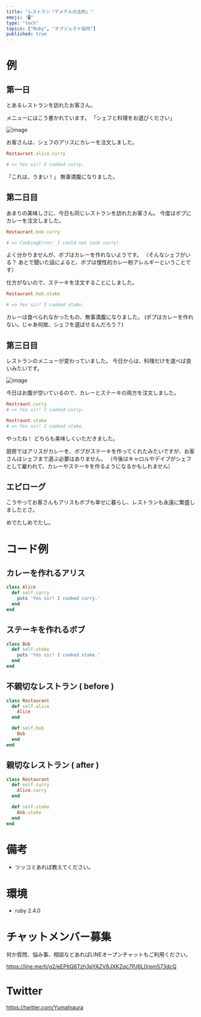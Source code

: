 ```yaml
---
title: "レストラン「デメテルの法則」"
emoji: "🖥"
type: "tech"
topics: ["Ruby", "オブジェクト指向"]
published: true
---
```


# 例

## 第一日

とあるレストランを訪れたお客さん。

メニューにはこう書かれています。
「シェフと料理をお選びください」

![image](https://qiita-image-store.s3.amazonaws.com/0/89618/e275086c-aad8-4f2b-9c9b-92cd2421ae35.png)

お客さんは、シェフのアリスにカレーを注文しました。

```rb
Restaurant.alice.curry

# => Yes sir! I cooked curry.
```

「これは、うまい！」
無事満腹になりました。


## 第二日目

あまりの美味しさに、今日も同じレストランを訪れたお客さん。
今度はボブにカレーを注文しました。

```rb
Restaurant.bob.curry

# => CookingError: I could not cook curry!
```

よく分かりませんが、ボブはカレーを作れないようです。
（そんなシェフがいる？ あとで聞いた話によると、ボブは慢性的カレー粉アレルギーということです）

仕方がないので、ステーキを注文することにしました。

```rb
Restaurant.bob.stake

# => Yes sir! I cooked stake.
```

カレーは食べられなかったもの、無事満腹になりました。
(ボブはカレーを作れない。じゃあ何故、シェフを選ばせるんだろう？)


## 第三日目

レストランのメニューが変わっていました。
今日からは、料理だけを選べば良いみたいです。


![image](https://qiita-image-store.s3.amazonaws.com/0/89618/65db2604-2587-847d-3b58-4993c5cf757e.png)

今日はお腹が空いているので、カレーとステーキの両方を注文しました。

```rb
Restraunt.curry 
# => Yes sir! I cooked curry.
```

```rb
Restraunt.stake
# => Yes sir! I cooked stake.
```

やったね！ どちらも美味しくいただきました。

厨房ではアリスがカレーを、ボブがステーキを作ってくれたみたいですが、お客さんはシェフまで選ぶ必要はありません。
（今後はキャロルやデイブがシェフとして雇われて、カレーやステーキを作るようになるかもしれません）

## エピローグ

こうやってお客さんもアリスもボブも幸せに暮らし、レストランも永遠に繁盛しましたとさ。

めでたしめでたし。


# コード例

## カレーを作れるアリス

```rb
class Alice
  def self.curry
    puts 'Yes sir! I cooked curry.'
  end
end
```

## ステーキを作れるボブ

```rb
class Bob
  def self.stake
    puts 'Yes sir! I cooked stake.'
  end
end
```

## 不親切なレストラン ( before )

```rb
class Restaurant
  def self.alice
    Alice
  end

  def self.bob
    Bob
  end
end
```

## 親切なレストラン ( after )

```rb
class Restaurant
  def self.curry
    Alice.curry
  end

  def self.stake
    Bob.stake
  end
end
```

# 備考

- ツッコミあれば教えてください。

# 環境

- ruby 2.4.0








<!-- Update From Qiita API -->

# チャットメンバー募集


何か質問、悩み事、相談などあればLINEオープンチャットもご利用ください。

https://line.me/ti/g2/eEPltQ6Tzh3pYAZV8JXKZqc7PJ6L0rpm573dcQ





# Twitter


https://twitter.com/YumaInaura


<!-- Update From Qiita API -->


